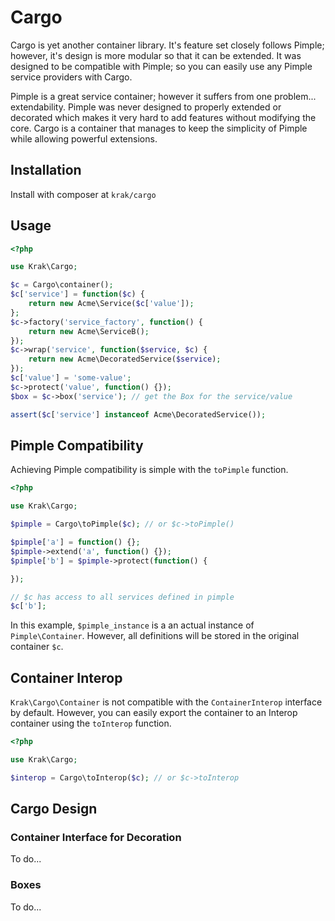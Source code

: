 # Cargo

Cargo is yet another container library. It's feature set closely follows Pimple; however, it's design is more modular so that it can be extended. It was designed to be compatible with Pimple; so you can easily use any Pimple service providers with Cargo.

Pimple is a great service container; however it suffers from one problem... extendability. Pimple was never designed to properly extended or decorated which makes it very hard to add features without modifying the core. Cargo is a container that manages to keep the simplicity of Pimple while allowing powerful extensions.

## Installation

Install with composer at `krak/cargo`

## Usage

```php
<?php

use Krak\Cargo;

$c = Cargo\container();
$c['service'] = function($c) {
    return new Acme\Service($c['value']);
};
$c->factory('service_factory', function() {
    return new Acme\ServiceB();
});
$c->wrap('service', function($service, $c) {
    return new Acme\DecoratedService($service);
});
$c['value'] = 'some-value';
$c->protect('value', function() {});
$box = $c->box('service'); // get the Box for the service/value

assert($c['service'] instanceof Acme\DecoratedService());
```

## Pimple Compatibility

Achieving Pimple compatibility is simple with the `toPimple` function.

```php
<?php

use Krak\Cargo;

$pimple = Cargo\toPimple($c); // or $c->toPimple()

$pimple['a'] = function() {};
$pimple->extend('a', function() {});
$pimple['b'] = $pimple->protect(function() {

});

// $c has access to all services defined in pimple
$c['b'];
```

In this example, `$pimple_instance` is a an actual instance of `Pimple\Container`. However, all definitions will be stored in the original container `$c`.

## Container Interop

`Krak\Cargo\Container` is not compatible with the `ContainerInterop` interface by default. However, you can easily export the container to an Interop container using the `toInterop` function.

```php
<?php

use Krak\Cargo;

$interop = Cargo\toInterop($c); // or $c->toInterop
```

## Cargo Design

### Container Interface for Decoration

To do...

### Boxes

To do...
